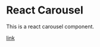 # React Carousel

This is a react carousel component. 

[link](https://timofei-benko.github.io/react-carousel/)